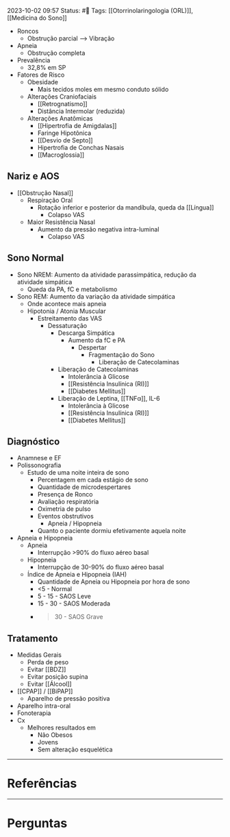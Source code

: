 2023-10-02 09:57
Status: #🌱 
Tags: [[Otorrinolaringologia (ORL)]], [[Medicina do Sono]]
<br/>
- Roncos
	- Obstrução parcial --> Vibração
- Apneia
	- Obstrução completa
- Prevalência
	- 32,8% em SP
- Fatores de Risco
	- Obesidade
		- Mais tecidos moles em mesmo conduto sólido
	- Alterações Craniofaciais
		- [[Retrognatismo]]
		- Distância Intermolar (reduzida)
	- Alterações Anatômicas
		- [[Hipertrofia de Amigdalas]]
		- Faringe Hipotônica
		- [[Desvio de Septo]]
		- Hipertrofia de Conchas Nasais
		- [[Macroglossia]]
## Nariz e AOS
- [[Obstrução Nasal]]
	- Respiração Oral
		- Rotação inferior e posterior da mandíbula, queda da [[Língua]]
			- Colapso VAS
	- Maior Resistência Nasal
		- Aumento da pressão negativa intra-luminal
			- Colapso VAS
## Sono Normal
- Sono NREM: Aumento da atividade parassimpática, redução da atividade simpática
	- Queda da PA, fC e metabolismo
- Sono REM: Aumento da variação da atividade simpática
	- Onde acontece mais apneia
	- Hipotonia / Atonia Muscular
		- Estreitamento das VAS
			- Dessaturação
				- Descarga Simpática
					- Aumento da fC e PA
						- Despertar
							- Fragmentação do Sono
								- Liberação de Catecolaminas
				- Liberação de Catecolaminas
					- Intolerância à Glicose
					- [[Resistência Insulínica (RI)]]
					- [[Diabetes Mellitus]]
				- Liberação de Leptina, [[TNFα]], IL-6
					- Intolerância à Glicose
					- [[Resistência Insulínica (RI)]]
					- [[Diabetes Mellitus]]
## Diagnóstico
- Anamnese e EF
- Polissonografia
	- Estudo de uma noite inteira de sono
		- Percentagem em cada estágio de sono
		- Quantidade de microdespertares
		- Presença de Ronco
		- Avaliação respiratória
		- Oximetria de pulso
		- Eventos obstrutivos
			- Apneia / Hipopneia
		- Quanto o paciente dormiu efetivamente aquela noite
- Apneia e Hipopneia
	- Apneia
		- Interrupção >90% do fluxo aéreo basal
	- Hipopneia
		- Interrupção de 30-90% do fluxo aéreo basal
	- Índice de Apneia e Hipopneia (IAH)
		- Quantidade de Apneia ou Hipopneia por hora de sono
		- <5 - Normal
		- 5 - 15 - SAOS Leve
		- 15 - 30 - SAOS Moderada
		- >30 - SAOS Grave
## Tratamento
- Medidas Gerais
	- Perda de peso
	- Evitar [[BDZ]]
	- Evitar posição supina
	- Evitar [[Álcool]]
- [[CPAP]] / [[BiPAP]] 
	- Aparelho de pressão positiva
- Aparelho intra-oral
- Fonoterapia
- Cx
	- Melhores resultados em 
		- Não Obesos
		- Jovens
		- Sem alteração esquelética

____
# Referências
---
# Perguntas

